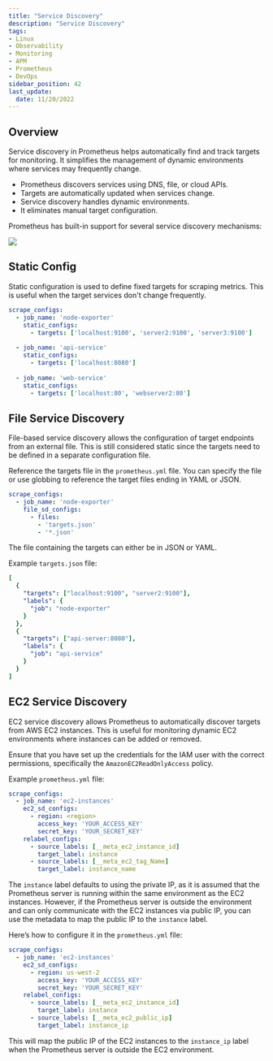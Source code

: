 ```yaml
---
title: "Service Discovery"
description: "Service Discovery"
tags: 
- Linux
- Observability
- Monitoring 
- APM
- Prometheus
- DevOps
sidebar_position: 42
last_update:
  date: 11/20/2022
---
```



## Overview

Service discovery in Prometheus helps automatically find and track targets for monitoring. It simplifies the management of dynamic environments where services may frequently change.

- Prometheus discovers services using DNS, file, or cloud APIs.
- Targets are automatically updated when services change.
- Service discovery handles dynamic environments.
- It eliminates manual target configuration.

Prometheus has built-in support for several service discovery mechanisms:

![](/img/docs/12132024-Observability-prometheus-svc-discovery.png)


## Static Config 

Static configuration is used to define fixed targets for scraping metrics. This is useful when the target services don't change frequently.

```yaml title="prometheus.yml"
scrape_configs:
  - job_name: 'node-exporter'
    static_configs:
      - targets: ['localhost:9100', 'server2:9100', 'server3:9100']
  
  - job_name: 'api-service'
    static_configs:
      - targets: ['localhost:8080']
  
  - job_name: 'web-service'
    static_configs:
      - targets: ['localhost:80', 'webserver2:80']
```

## File Service Discovery

File-based service discovery allows the configuration of target endpoints from an external file. This is still considered static since the targets need to be defined in a separate configuration file. 

Reference the targets file in the `prometheus.yml` file. You can specify the file or use globbing to reference the target files ending in YAML or JSON.

```yaml
scrape_configs:
  - job_name: 'node-exporter'
    file_sd_configs:
      - files:
        - 'targets.json'
        - '*.json' 
```

The file containing the targets can either be in JSON or YAML.

Example `targets.json` file:

```yaml
[
  {
    "targets": ["localhost:9100", "server2:9100"],
    "labels": {
      "job": "node-exporter"
    }
  },
  {
    "targets": ["api-server:8080"],
    "labels": {
      "job": "api-service"
    }
  }
]
```

## EC2 Service Discovery 

EC2 service discovery allows Prometheus to automatically discover targets from AWS EC2 instances. This is useful for monitoring dynamic EC2 environments where instances can be added or removed.

Ensure that you have set up the credentials for the IAM user with the correct permissions, specifically the `AmazonEC2ReadOnlyAccess` policy.

Example `prometheus.yml` file:

```yaml
scrape_configs:
  - job_name: 'ec2-instances'
    ec2_sd_configs:
      - region: <region>
        access_key: 'YOUR_ACCESS_KEY'
        secret_key: 'YOUR_SECRET_KEY'
    relabel_configs:
      - source_labels: [__meta_ec2_instance_id]
        target_label: instance
      - source_labels: [__meta_ec2_tag_Name]
        target_label: instance_name
```

The `instance` label defaults to using the private IP, as it is assumed that the Prometheus server is running within the same environment as the EC2 instances. However, if the Prometheus server is outside the environment and can only communicate with the EC2 instances via public IP, you can use the metadata to map the public IP to the `instance` label.

Here’s how to configure it in the `prometheus.yml` file:

```yaml
scrape_configs:
  - job_name: 'ec2-instances'
    ec2_sd_configs:
      - region: us-west-2
        access_key: 'YOUR_ACCESS_KEY'
        secret_key: 'YOUR_SECRET_KEY'
    relabel_configs:
      - source_labels: [__meta_ec2_instance_id]
        target_label: instance
      - source_labels: [__meta_ec2_public_ip]
        target_label: instance_ip
``` 

This will map the public IP of the EC2 instances to the `instance_ip` label when the Prometheus server is outside the EC2 environment.